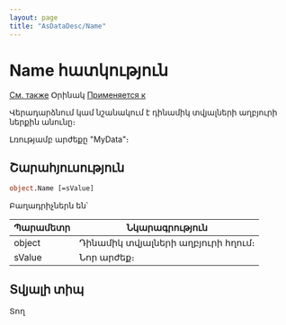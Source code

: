 ```yaml
---
layout: page
title: "AsDataDesc/Name"
---
```



# Name հատկություն
 
[См. также](../AsDataDesc.md) Օրինակ [Применяется к](../AsDataDesc.md) 

Վերադարձնում կամ նշանակում է  դինամիկ տվյալների աղբյուրի ներքին անունը։

Լռությամբ արժեքը "MyData"։

## Շարահյուսություն

``` vb
object.Name [=sValue] 
```

Բաղադրիչներն են՝


| Պարամետր | Նկարագրություն |
|--|--|
|  object  | Դինամիկ տվյալների աղբյուրի հղում։ |
| sValue | Նոր արժեք։ |

## Տվյալի տիպ

Տող
